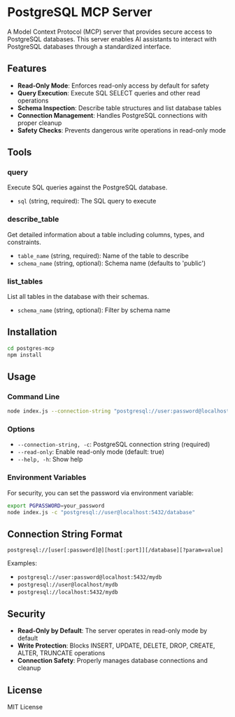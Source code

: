 # PostgreSQL MCP Server

A Model Context Protocol (MCP) server that provides secure access to PostgreSQL databases. This server enables AI assistants to interact with PostgreSQL databases through a standardized interface.

## Features

- **Read-Only Mode**: Enforces read-only access by default for safety
- **Query Execution**: Execute SQL SELECT queries and other read operations
- **Schema Inspection**: Describe table structures and list database tables
- **Connection Management**: Handles PostgreSQL connections with proper cleanup
- **Safety Checks**: Prevents dangerous write operations in read-only mode

## Tools

### query
Execute SQL queries against the PostgreSQL database.
- `sql` (string, required): The SQL query to execute

### describe_table
Get detailed information about a table including columns, types, and constraints.
- `table_name` (string, required): Name of the table to describe
- `schema_name` (string, optional): Schema name (defaults to 'public')

### list_tables
List all tables in the database with their schemas.
- `schema_name` (string, optional): Filter by schema name

## Installation

```bash
cd postgres-mcp
npm install
```

## Usage

### Command Line

```bash
node index.js --connection-string "postgresql://user:password@localhost:5432/database"
```

### Options

- `--connection-string, -c`: PostgreSQL connection string (required)
- `--read-only`: Enable read-only mode (default: true)
- `--help, -h`: Show help

### Environment Variables

For security, you can set the password via environment variable:

```bash
export PGPASSWORD=your_password
node index.js -c "postgresql://user@localhost:5432/database"
```

## Connection String Format

```
postgresql://[user[:password]@][host[:port]][/database][?param=value]
```

Examples:
- `postgresql://user:password@localhost:5432/mydb`
- `postgresql://user@localhost/mydb`
- `postgresql://localhost:5432/mydb`

## Security

- **Read-Only by Default**: The server operates in read-only mode by default
- **Write Protection**: Blocks INSERT, UPDATE, DELETE, DROP, CREATE, ALTER, TRUNCATE operations
- **Connection Safety**: Properly manages database connections and cleanup

## License

MIT License
